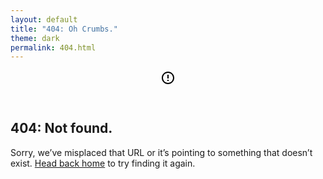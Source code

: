 ```yaml
---
layout: default
title: "404: Oh Crumbs."
theme: dark
permalink: 404.html
---
```


<header class="content-header">
	<svg class="content-icon" xmlns="http://www.w3.org/2000/svg" width="24" height="24" viewBox="0 0 24 24"><defs><linearGradient id="icon-gradient" x1="0%" y1="0%" x2="100%" y2="100%"><stop offset="0%" stop-color="gray" /><stop offset="100%" stop-color="gray" /></linearGradient></defs><path d="M11 15h2v2h-2zm0-8h2v6h-2zm.99-5C6.47 2 2 6.48 2 12s4.47 10 9.99 10C17.52 22 22 17.52 22 12S17.52 2 11.99 2zM12 20c-4.42 0-8-3.58-8-8s3.58-8 8-8 8 3.58 8 8-3.58 8-8 8z"/></svg>
</header>
<article class="content">
	<h1>404: Not found.</h1>
	<p class="-large">Sorry, we’ve misplaced that URL or it’s pointing to something that doesn’t exist. <a href="{{ site.url }}{{ site.baseurl }}">Head back home</a> to try finding it again.</p>
</article>
